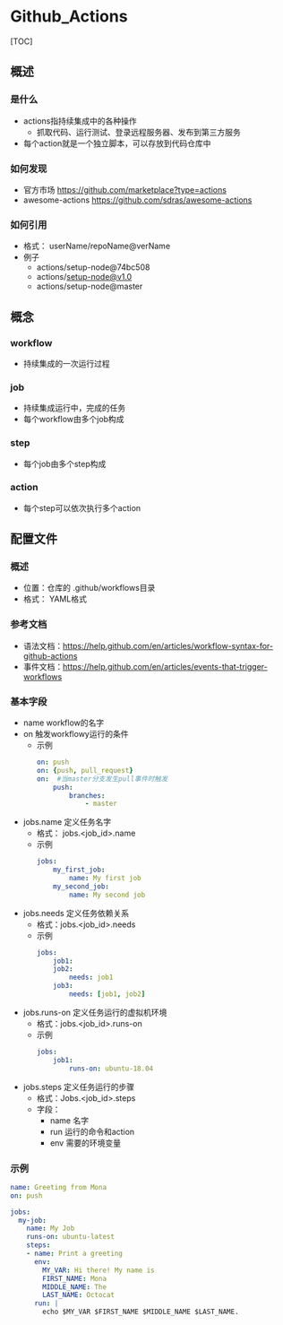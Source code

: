 

# Github_Actions


[TOC]


## 概述

### 是什么
* actions指持续集成中的各种操作
    * 抓取代码、运行测试、登录远程服务器、发布到第三方服务
* 每个action就是一个独立脚本，可以存放到代码仓库中


### 如何发现
* 官方市场 https://github.com/marketplace?type=actions
* awesome-actions  https://github.com/sdras/awesome-actions


### 如何引用
* 格式： userName/repoName@verName
* 例子
    * actions/setup-node@74bc508
    * actions/setup-node@v1.0
    * actions/setup-node@master


## 概念

### workflow
* 持续集成的一次运行过程

### job
* 持续集成运行中，完成的任务
* 每个workflow由多个job构成

### step
* 每个job由多个step构成

### action
* 每个step可以依次执行多个action


## 配置文件

### 概述
* 位置：仓库的 .github/workflows目录
* 格式： YAML格式

### 参考文档
* 语法文档：https://help.github.com/en/articles/workflow-syntax-for-github-actions
* 事件文档：https://help.github.com/en/articles/events-that-trigger-workflows

### 基本字段
* name workflow的名字
* on 触发workflowy运行的条件
    * 示例
        ```yaml
        on: push
        on: {push, pull_request}
        on:  #当master分支发生pull事件时触发
            push:
                branches:
                    - master
        ```
* jobs.name 定义任务名字
    * 格式： jobs.<job_id>.name
    * 示例
        ```yaml
        jobs:
            my_first_job:
                name: My first job
            my_second_job:
                name: My second job
        ```
* jobs.needs 定义任务依赖关系
    * 格式：jobs.<job_id>.needs
    * 示例
        ```yaml
        jobs:
            job1:
            job2:
                needs: job1
            job3:
                needs: [job1, job2]
        ```
* jobs.runs-on 定义任务运行的虚拟机环境
    * 格式：jobs.<job_id>.runs-on
    * 示例
        ```yaml
        jobs:
            job1:
                runs-on: ubuntu-18.04
        ```
* jobs.steps 定义任务运行的步骤
    * 格式：Jobs.<job_id>.steps
    * 字段：
        * name 名字
        * run 运行的命令和action
        * env 需要的环境变量



### 示例
```yaml
name: Greeting from Mona
on: push

jobs:
  my-job:
    name: My Job
    runs-on: ubuntu-latest
    steps:
    - name: Print a greeting
      env:
        MY_VAR: Hi there! My name is
        FIRST_NAME: Mona
        MIDDLE_NAME: The
        LAST_NAME: Octocat
      run: |
        echo $MY_VAR $FIRST_NAME $MIDDLE_NAME $LAST_NAME.
```